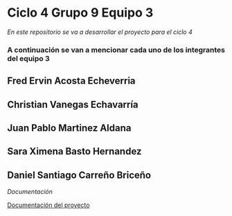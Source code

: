 # **Ciclo 4 Grupo 9 Equipo 3**

*En este repositorio se va a desarrollar el proyecto para el ciclo 4*

### A continuación se van a mencionar cada uno de los integrantes del equipo 3

## Fred Ervin Acosta Echeverria
## Christian Vanegas Echavarría
## Juan Pablo Martinez Aldana
## Sara Ximena Basto Hernandez
## Daniel Santiago Carreño Briceño

*Documentación*

[Documentación del proyecto](https://drive.google.com/drive/folders/1MCmhPd8xSlK6URQ934kRZ4CWsjQ-WUvu)
